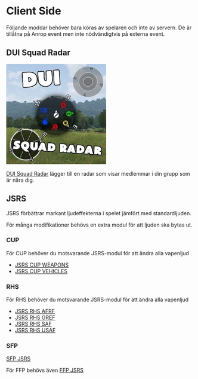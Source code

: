 # Client Side

Följande moddar behöver bara köras av spelaren och inte av servern.
De är tillåtna på Anrop event men inte nödvändigtvis på externa event.

## DUI Squad Radar

![DUI](./assets/dui.jpg)

[DUI Squad Radar](https://steamcommunity.com/workshop/filedetails/?id=1638341685) lägger till en radar som visar medlemmar i din grupp som är nära dig.

## JSRS

JSRS förbättrar markant ljudeffekterna i spelet jämfört med standardljuden.

För många modifikationer behövs en extra modul för att ljuden ska bytas ut.


### CUP

För CUP behöver du motsvarande JSRS-modul för att ändra alla vapenljud

* [JSRS CUP WEAPONS](https://steamcommunity.com/sharedfiles/filedetails/?id=1624803912)
* [JSRS CUP VEHICLES](https://steamcommunity.com/sharedfiles/filedetails/?id=1624804924)

### RHS

För RHS behöver du motsvarande JSRS-modul för att ändra alla vapenljud

* [JSRS RHS AFRF](https://steamcommunity.com/sharedfiles/filedetails/?id=945476727)
* [JSRS RHS GREF](http://steamcommunity.com/sharedfiles/filedetails/?id=1180534892)
* [JSRS RHS SAF](http://steamcommunity.com/sharedfiles/filedetails/?id=1486541773)
* [JSRS RHS USAF](https://steamcommunity.com/sharedfiles/filedetails/?id=1180533757)


### SFP

[SFP JSRS](https://steamcommunity.com/sharedfiles/filedetails/?id=1205570929)

För FFP behövs även [FFP JSRS](https://steamcommunity.com/sharedfiles/filedetails/?id=1220451406)
